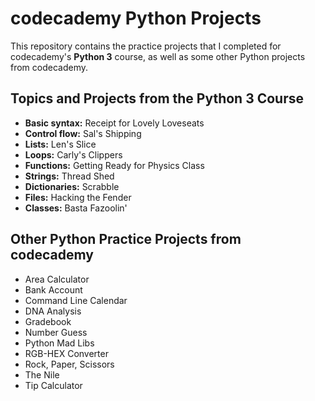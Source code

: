 # codecademy Python Projects

This repository contains the practice projects that I completed for codecademy's **Python 3** course, as well as some other Python projects from codecademy.

## Topics and Projects from the Python 3 Course
- **Basic syntax:** Receipt for Lovely Loveseats
- **Control flow:** Sal's Shipping
- **Lists:** Len's Slice
- **Loops:** Carly's Clippers
- **Functions:** Getting Ready for Physics Class
- **Strings:** Thread Shed
- **Dictionaries:** Scrabble
- **Files:** Hacking the Fender
- **Classes:** Basta Fazoolin'

## Other Python Practice Projects from codecademy
- Area Calculator
- Bank Account
- Command Line Calendar
- DNA Analysis
- Gradebook
- Number Guess
- Python Mad Libs
- RGB-HEX Converter
- Rock, Paper, Scissors
- The Nile
- Tip Calculator
